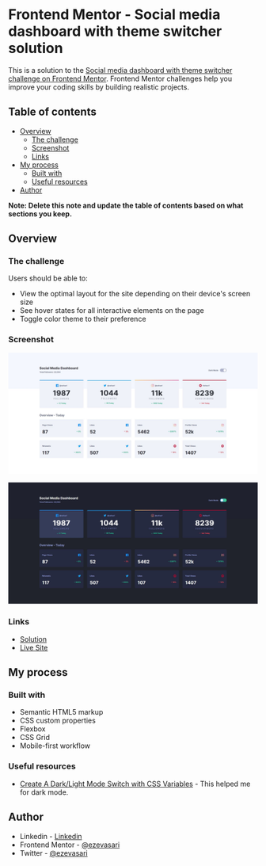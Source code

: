 # Frontend Mentor - Social media dashboard with theme switcher solution

This is a solution to the [Social media dashboard with theme switcher challenge on Frontend Mentor](https://www.frontendmentor.io/challenges/social-media-dashboard-with-theme-switcher-6oY8ozp_H). Frontend Mentor challenges help you improve your coding skills by building realistic projects. 

## Table of contents

- [Overview](#overview)
  - [The challenge](#the-challenge)
  - [Screenshot](#screenshot)
  - [Links](#links)
- [My process](#my-process)
  - [Built with](#built-with)
  - [Useful resources](#useful-resources)
- [Author](#author)

**Note: Delete this note and update the table of contents based on what sections you keep.**

## Overview

### The challenge

Users should be able to:

- View the optimal layout for the site depending on their device's screen size
- See hover states for all interactive elements on the page
- Toggle color theme to their preference

### Screenshot

![](images/screenshot-light.jpg)

![](images/screenshot-dark.jpg)

### Links

- [Solution](https://your-solution-url.com)
- [Live Site](https://ezevasari.github.io/social-media-dashboard-challenge/)

## My process

### Built with

- Semantic HTML5 markup
- CSS custom properties
- Flexbox
- CSS Grid
- Mobile-first workflow

### Useful resources

- [Create A Dark/Light Mode Switch with CSS Variables](https://dev.to/ananyaneogi/create-a-dark-light-mode-switch-with-css-variables-34l8) - This helped me for dark mode.

## Author

- Linkedin - [Linkedin](https://www.linkedin.com/in/ernesto-vasari-13b366185/)
- Frontend Mentor - [@ezevasari](https://www.frontendmentor.io/profile/EzeVasari)
- Twitter - [@ezevasari](https://www.twitter.com/ezevasari)
